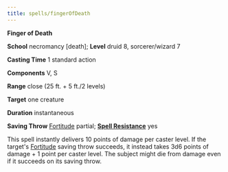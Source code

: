 ```yaml
---
title: spells/fingerOfDeath
---
```

 **Finger of Death**

**School** necromancy [death]; **Level** druid 8, sorcerer/wizard 7

**Casting Time** 1 standard action

**Components** V, S

**Range** close (25 ft. + 5 ft./2 levels)

**Target** one creature

**Duration** instantaneous

**Saving Throw** [Fortitude](../combat.md#_fortitude) partial; **[Spell Resistance](../glossary.md#_spell-resistance)** yes

This spell instantly delivers 10 points of damage per caster level. If the target's [Fortitude](../combat.md#_fortitude) saving throw succeeds, it instead takes 3d6 points of damage + 1 point per caster level. The subject might die from damage even if it succeeds on its saving throw.


